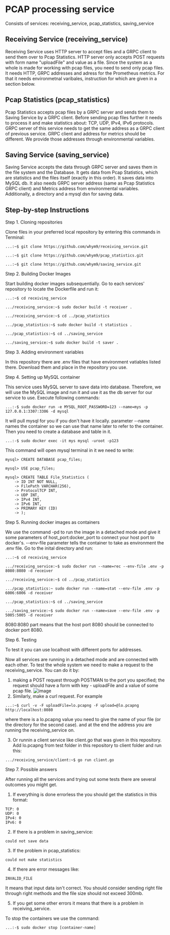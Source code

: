 # PCAP processing service

Consists of services: receiving_service, pcap_statistics, saving_service

## Receiving Service (receiving_service)

Receiving Service uses HTTP server to accept files and a GRPC client to send them over to Pcap Statistics. HTTP server only accepts POST requests with form name "uploadFile" and value as a file. Since the system as a whole is made for working with pcap files, you need to send only pcap files.
It needs HTTP, GRPC addresses and adress for the Prometheus metrics. For that it needs environmetnal varibales, instruction for which are given in a section below. 

## Pcap Statistics (pcap_statistics)

Pcap Statistics accepts pcap files by a GRPC server and sends them to Saving Service by a GRPC client. Before sending pcap files further it needs to process it and make statistics about: TCP, UDP, IPv4, IPv6 protocols. 
GRPC server of this service needs to get the same address as a GRPC client of previous service. GRPC client and address for metrics should be different. We provide those addresses through environmental variables.

## Saving Service (saving_service)

Saving Service accepts the data through GRPC server and saves them in the file system and the Database. It gets data from Pcap Statistics, which are statistics and the files itself (exactly in this order). It saves data into MySQL db.
It also needs GRPC server address (same as Pcap Statistics GRPC client) and Metrics address from environmental variables. Additionally, a directory and a mysql dsn for saving data.

## Step-by-step Instructions

Step 1. Cloning repositories

Clone files in your preferred local repository by entering this commands in Terminal:

```
...:~$ git clone https://github.com/whym9/receiving_service.git

...:~$ git clone https://github.com/whym9/pcap_statistics.git

...:~$ git clone https://github.com/whym9/saving_service.git

```

Step 2. Building Docker Images

Start building docker images subsequentially. Go to each services' repository to locate the Dockerfile and run it: 

```
...:~$ cd receiving_service

.../receiving_service:~$ sudo docker build -t receiver . 

.../receiving_service:~$ cd ../pcap_statistics

.../pcap_statistics:~$ sudo docker build -t statistics . 

.../pcap_statistics:~$ cd ../saving_service

.../saving_service:~$ sudo docker build -t saver . 
```

Step 3. Adding environment variables

In this repository there are .env files that have environment vatiables listed there. Download them and place in the repository you use.

Step 4. Setting up MySQL container

This service uses MySQL server to save data into database. Therefore, we will use the MySQL image and run it and use it as the db server for our service to use. Execute following commands:

```
...:-$ sudo docker run -e MYSQL_ROOT_PASSWORD=123 --name=mys -p 127.0.0.1:3307:3306 -d mysql
```
It will pull mysql for you if you don't have it locally. parameter --name names the container so we can use that name later to refer to the container. 
Then you need to create a database and table in it. 

```
...:-$ sudo docker exec -it mys mysql -uroot -p123
```
This command will open mysql terminal in it we need to write:

```
mysql> CREATE DATABASE pcap_files;

mysql> USE pcap_files;

mysql> CREATE TABLE File_Statistics (
    -> ID INT NOT NULL,
    -> FilePath VARCHAR(256),
    -> ProtocolTCP INT,
    -> UDP INT,
    -> IPv4 INT,
    -> IPv6 INT,
    -> PRIMARY KEY (ID)
    -> );
```



Step 5. Running docker images as containers 

We use the command -pd to run the image in a detached mode and give it some parameters of host_port:docker_port to connect your host port to docker's. --env-file parameter tells the container to take as environment the .env file. Go to the inital directory and run:

```
...:~$ cd receiving_service

.../receiving_service:~$ sudo docker run --name=rec --env-file .env -p 8080:8080 -d receiver 

.../receiving_service:~$ cd ../pcap_statistics

.../pcap_statistics:~ sudo docker run --name=stat --env-file .env -p 6006:6006 -d receiver

.../pcap_statistics:~$ cd ../saving_service

.../saving_service:~$ sudo docker run --name=save --env-file .env -p 5005:5005 -d receiver
```

8080:8080 part means that the host port 8080 should be connected to docker port 8080.

Step 6. Testing

To test it you can use localhost with different ports for addresses.

Now all services are running in a detached mode and are connected with each other. To test the whole system we need to make a request to the receiving_service. 
You can do it by:
1. making a POST request through POSTMAN to the port you specified; the request should have a form with key - uploadFile and a value of some pcap file. 
![image](https://user-images.githubusercontent.com/104463020/192141599-58df7c58-0b59-4d7d-8a9c-11b820ad9d9c.png)
2. Similarly, make a curl request. For  example 
```
...:~$ curl -v -F uploadFile=lo.pcapng -F upload=@lo.pcapng http://localhost:8080
```

where there is a lo.pcapng value you need to give the name of your file (or the directory for the second case). and at the end the address you are running the receiving_service on.

3. Or runnin a client service like client.go that was given in this repository. Add lo.pcapng from test folder in this repository to client folder and run this:

```
.../receiving_service/client:~$ go run client.go
```

Step 7. Possible answers

After running all the services and trying out some tests there are several outcomes you might get.

1) If everything is done errorless the you should get the statistics in this format:
```
TCP: 0
UDP: 0
IPv4: 0
IPv6: 0
```
2) If there is a problem in saving_service:
```
could not save data
```

3) If  the problem in pcap_statistics:
```
could not make statistics
```

4) If there are error messages like:
```
INVALID_FILE
```
It means that input data isn't correct. You should consider sending right file through right methods and the file size should not exceed 300mb.

5) If you get some other errors it means that there is a problem in receiving_service.

To stop the containers we use the command:

```
...:-$ sudo docker stop [container-name]
```
